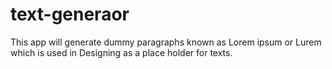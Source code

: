# text-generaor
This app will generate dummy paragraphs known as Lorem ipsum or Lurem which is used in Designing as a place holder for texts.
